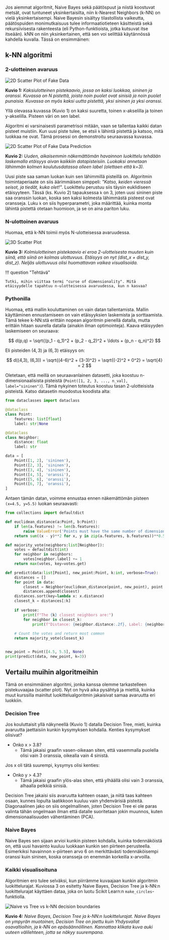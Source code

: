 Jos aiemmat algoritmit, Naive Bayes sekä päätöspuut ja niistä koostuvat metsät, ovat tuntuneet yksinkertaisilta, niin k-Nearest Neighbors (k-NN) on vielä yksinkertaisempi. Naive Bayesin sisältyy tilastollista vaikeutta, päätöspuiden monimutkaisuus tulee informaatiotieteen käsitteistä sekä rekursiivisesta rakenteesta (eli Python-funktioista, jotka kutsuvat itse itseään). kNN on niin yksinkertainen, että sen voi selittää käytännössä kahdella kuvalla. Tässä on ensimmäinen:

## k-NN algoritmi

### 2-ulotteinen avaruus

![2D Scatter Plot of Fake Data](../../images/knn_scatter_2d.png)

**Kuvio 1:** *Kaksiulotteinen pistekaavio, jossa on kaksi luokkaa, sininen ja oranssi. Kuvassa on N pistettä, joista noin puolet ovat sinisiä ja noin puolet punaisia. Kuvassa on myös kaksi uutta pistettä, yksi sininen ja yksi oranssi.*

Yllä olevassa kuvassa (Kuvio 1) on kaksi suuretta, toinen x-akselilla ja toinen y-akselilla. Pisteen väri on sen label.

Algoritmi ei varsinaisesti parametrisoi mitään, vaan se tallentaa kaikki datan pisteet muistiin. Kun uusi piste tulee, se etsii `k` lähintä pistettä ja katsoo, mitä luokkaa ne ovat. Tämä prosessi on demonstroitu seuraavassa kuvassa.

![2D Scatter Plot of Fake Data Prediction](../../images/knn_scatter_2d_predict.png)

**Kuvio 2:** *Uuden, aikaisemmin näkemättömän havainnon luokittelu tehdään laskemalla etäisyys aivan kaikkiin datapisteisiin. Luokaksi annetaan lähimmän kolmen koulutusdatassa olleen label (olettaen että k=3).*

Uusi piste saa saman luokan kuin sen lähimmillä pisteillä on. Algoritmin toimintaperiaate on siis äärimmäisen simppeli: *"Katso, keiden vieressä seisot, ja tiedät, kuka olet!"*. Luokittelu perustuu siis täysin euklidiseen etäisyyteen. Tässä (ks. Kuvio 2) tapauksessa `k` on 3, joten uusi sininen piste saa oranssin luokan, koska sen kaksi kolmesta lähimmästä pisteest ovat oransseja. Luku `k` on siis hyperparametri, joka määrittää, kuinka monta lähintä pistettä otetaan huomioon, ja se on aina pariton luku.

### N-ulottoinen avaruus

Huomaa, että k-NN toimii myös N-ulotteisessa avaruudessa.

![3D Scatter Plot](../../images/knn_scatter_3d.png)

**Kuvio 3:** *Kolmiulotteinen pistekaavio ei eroa 2-ulotteisesta muuten kuin siinä, että siinä on kolmas ulottuvuus. Etäisyys on nyt (dist_x + dist_y, dist_z). Neljäs ulottuvuus olisi huomattavan vaikea visualisoida.*

!!! question "Tehtävä"

    Tutki, mihin viittaa termi "curse of dimensionality". Mitä etäisyydelle tapahtuu n-ulotteisessa avaruudessa, kun n kasvaa?


### Pythonilla

Huomaa, että mallin kouluttaminen on vain datan tallentamista. Mallin käyttäminen ennustamiseen on vain etäisyyksien laskemista ja sorttaamista. Tämä tekee k-NN:stä erittäin nopean algoritmin pienellä datalla, mutta erittäin hitaan suurella datalla (ainakin ilman optimointeja). Kaava etäisyyden laskemiseen on seuraava:

$$
d(p,q) = \sqrt{(p_1 - q_1)^2 + (p_2 - q_2)^2 + \ldots + (p_n - q_n)^2}
$$

Eli pisteiden $(4,3)$ ja $(6,3)$ etäisyys on:

$$
d((4,3), (6,3)) = \sqrt{(4-6)^2 + (3-3)^2} = \sqrt{(-2)^2 + 0^2} = \sqrt{4} = 2
$$

Oletetaan, että meillä on seuraavanlainen datasetti, joka koostuu n-dimensionaalisista pisteistä (`Point([1, 2, 3, ..., n_val], label="sininen")`). Tämä nykyinen toteutus koostuu tasan 2-ulotteisista pisteistä. Katso datasetin muodostus koodista alta:

```python
from dataclasses import dataclass

@dataclass
class Point:
    features: list[float]
    label: str|None

@dataclass
class Neighbor:
    distance: float
    label: str

data = [
    Point([1, 2], 'sininen'),
    Point([2, 3], 'sininen'),
    Point([3, 4], 'sininen'),
    Point([4, 5], 'oranssi'),
    Point([5, 6], 'oranssi'),
    Point([6, 7], 'oranssi'),
]
```

Antaen tämän datan, voimme ennustaa ennen näkemättömän pisteen `(x=4.5, y=5.5)` luokan seuraavasti:

```python
from collections import defaultdict

def euclidean_distance(a:Point, b:Point):
    if len(a.features) != len(b.features):
        raise ValueError('Points must have the same number of dimensions')
    return sum((x - y)**2 for x, y in zip(a.features, b.features))**0.5

def majority_vote(neighbors:list[Neighbor]):
    votes = defaultdict(int)
    for neighbor in neighbors:
        votes[neighbor.label] += 1
    return max(votes, key=votes.get)

def predict(data:list[Point], new_point:Point, k:int, verbose=True):
    distances = []
    for point in data:
        closest = Neighbor(euclidean_distance(point, new_point), point.label)
        distances.append(closest)
    distances.sort(key=lambda x: x.distance)
    closest_k = distances[:k]
    
    if verbose:
        print(f"The {k} closest neighbors are:")
        for neighbor in closest_k:
            print(f"Distance: {neighbor.distance:.2f}, Label: {neighbor.label}")
    
    # Count the votes and return most common
    return majority_vote(closest_k)


new_point = Point([4.5, 5.5], None)
print(predict(data, new_point, k=3))
```

## Vertailu muihin algoritmeihin

Tämä on ensimmäinen algoritmi, jonka kanssa olemme tarkastelleen pistekuvaajaa (scatter plot). Nyt on hyvä aika pysähtyä ja miettiä, kuinka muut kurssilla mainitut luokittelualgoritmin jakaisivat samaa avaruutta eri luokkiin.

### Decision Tree

Jos kouluttaisit yllä näkyneellä (Kuvio 1) datalla Decision Tree, mieti, kuinka avaruutta jaettaisiin kunkin kysymyksen kohdalla. Kenties kysymykset olisivat?

* Onko x > 3.8?
    * Tämä jakaisi graafin vasen-oikeaan siten, että vasemmalla puolella olisi vain 3 oranssia, oikealla vain 4 sinistä.

Jos x oli tätä suurempi, kysymys olisi kenties:

* Onko y > 4.3?
    * Tämä jakaisi graafin ylös-alas siten, että ylhäällä olisi vain 3 oranssia, alhaalla pelkkiä sinisiä.

Decision Tree jakaisi siis avaruutta kahteen osaan, ja niitä taas kahteen osaan, kunnes lopulta laatikkoon kuuluu vain yhdenvärisiä pisteitä. Diagonaalinen jako on siis ongelmallinen, joten Decision Tree ei ole paras valinta tähän ongelmaan ilman että datalle suoritetaan jokin muunnos, kuten dimensionaalisuuden vähentäminen (PCA).

### Naive Bayes

Naive Bayes sen sijaan arvioi kunkin pisteen kohdalla, kuinka todennäköistä on, että uusi havainto kuuluu luokkaan kunkin sen piirteen perusteella. Esimerkiksi havainnon x-piirteen arvo 6 on merkittävästi todennäköisempi oranssi kuin sininen, koska oransseja on enemmän korkeilla x-arvoilla.

### Kaikki visualisoituna

Algoritmien ero tulee selväksi, kun piirrämme kuvaajaan kunkin algoritmin luokittelurajat. Kuviossa 3 on esitetty Naive Bayes, Decision Tree ja k-NN:n luokittelurajat käyttäen dataa, joka on luotu Scikit Learn:n `make_circles`-funktiolla.

![Naive vs Tree vs k-NN decision boundaries](../../images/naive_decision_knn_decision_boundaries.png)

**Kuvio 4:** *Naive Bayes, Decision Tree ja k-NN:n luokittelurajat. Naive Bayes on ympyrän muotoinen, Decision Tree on jaettu kuin Yhdysvallat osavaltioihin, ja k-NN on epäsäännöllinen. Kannattaa klikata kuva auki uuteen välilehteen, jotta se näkyy suurempana.*